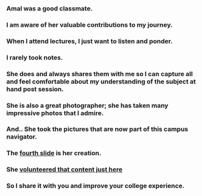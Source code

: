 ### Amal was a good classmate.

### I am aware of her valuable contributions to my journey.

### When I attend lectures, I just want to listen and ponder.

### I rarely took notes.

### She does and always shares them with me so I can capture all and feel comfortable about my understanding of the subject at hand post session.

### She is also a great photographer; she has taken many impressive photos that I admire.

### And.. She took the pictures that are now part of this campus navigator.

### The [fourth slide](https://isticampus.s3.eu-west-3.amazonaws.com/navigator/3-get-in-library.png) is her creation.

### She [volunteered that content just here](appreciate-this.jpg) 

### So I share it with you and improve your college experience.